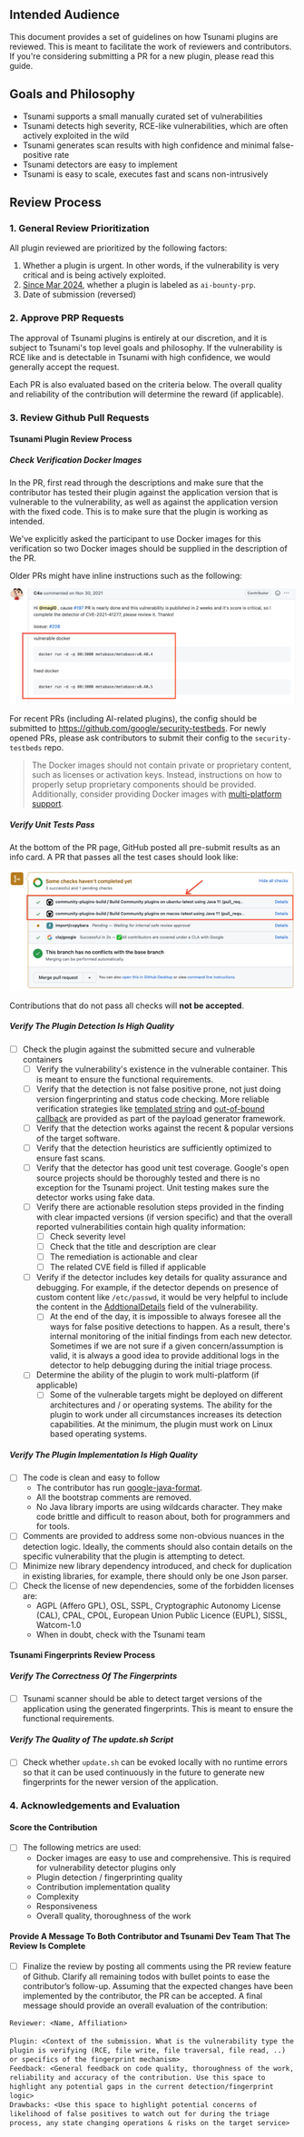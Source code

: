 ## Intended Audience

This document provides a set of guidelines on how Tsunami plugins are reviewed. This is meant to facilitate the work of reviewers and contributors. If you're considering submitting a PR for a new plugin, please read this guide. 

## Goals and Philosophy

* Tsunami supports a small manually curated set of vulnerabilities
* Tsunami detects high severity, RCE-like vulnerabilities, which are often actively exploited in the wild
* Tsunami generates scan results with high confidence and minimal false-positive rate
* Tsunami detectors are easy to implement
* Tsunami is easy to scale, executes fast and scans non-intrusively

## Review Process

### 1. General Review Prioritization

All plugin reviewed are prioritized by the following factors:
1.  Whether a plugin is urgent. In other words, if the vulnerability is very critical and is being actively exploited.
2. [Since Mar 2024](https://bughunters.google.com/blog/5691890239930368/tsunami-network-scanner-ai-security ), whether a plugin is labeled as `ai-bounty-prp`.
3. Date of submission (reversed)

### 2. Approve PRP Requests

The approval of Tsunami plugins is entirely at our discretion, and it is subject to Tsunami's top level goals and philosophy. If the vulnerability is RCE like and is detectable in Tsunami with high confidence, we would generally accept the request.

Each PR is also evaluated based on the criteria below. The overall quality and reliability of the contribution will determine the reward (if applicable).

### 3. Review Github Pull Requests

#### Tsunami Plugin Review Process

##### Check Verification Docker Images

In the PR, first read through the descriptions and make sure that the contributor has tested their plugin against the application version that is vulnerable to the vulnerability, as well as against the application version with the fixed code. This is to make sure that the plugin is working as intended.

We've explicitly asked the participant to use Docker images for this verification so two Docker images should be supplied in the description of the PR.

Older PRs might have inline instructions such as the following:

![Verification Image on Older PRs](./verificationimageoldpr.png)

For recent PRs (including AI-related plugins), the config should be submitted to https://github.com/google/security-testbeds. For newly opened PRs, please ask contributors to submit their config to the `security-testbeds` repo. 

> The Docker images should not contain private or proprietary content, such as licenses or activation keys. Instead, instructions on how to properly setup proprietary components should be provided. Additionally, consider providing Docker images with [multi-platform support](https://docs.docker.com/build/building/multi-platform/).

##### Verify Unit Tests Pass

At the bottom of the PR page, GitHub posted all pre-submit results as an info card. A PR that passes all the test cases should look like: 

![Successful PR](./goodpr.png)

Contributions that do not pass all checks will **not be accepted**.

##### Verify The Plugin Detection Is High Quality

- [ ] Check the plugin against the submitted secure and vulnerable containers
    - [ ] Verify the vulnerability's existence in the vulnerable container. This is meant to ensure the functional requirements.
    - [ ] Verify that the detection is not false positive prone, not just doing version fingerprinting and status code checking. More reliable verification strategies like [templated string](https://github.com/google/tsunami-security-scanner/blob/96b5229b67a2a2dcc0368451d6b04b4feae66e6e/plugin/src/main/resources/com/google/tsunami/plugin/payload/payload_definitions.yaml#L43) and [out-of-bound callback](https://github.com/google/tsunami-security-scanner/blob/96b5229b67a2a2dcc0368451d6b04b4feae66e6e/plugin/src/main/resources/com/google/tsunami/plugin/payload/payload_definitions.yaml#L35) are provided as part of the payload generator framework.
    - [ ] Verify that the detection works against the recent & popular versions of the target software.
    - [ ] Verify that the detection heuristics are sufficiently optimized to ensure fast scans.
    - [ ] Verify that the detector has good unit test coverage. Google's open source projects should be thoroughly tested and there is no exception for the Tsunami project. Unit testing makes sure the detector works using fake data.
    - [ ] Verify there are actionable resolution steps provided in the finding with clear impacted versions (if version specific) and that the overall reported vulnerabilities contain high quality information: 
        - [ ] Check severity level
        - [ ] Check that the title and description are clear
        - [ ] The remediation is actionable and clear
        - [ ] The related CVE field is filled if applicable
    - [ ] Verify if the detector includes key details for quality assurance and debugging. For example, if the detector depends on presence of custom content like `/etc/passwd`, it would be very helpful to include the content in the [AddtionalDetails](https://github.com/google/tsunami-security-scanner-plugins/blob/master/google/detectors/directorytraversal/generic_path_traversal_detector/src/main/java/com/google/tsunami/plugins/detectors/directorytraversal/genericpathtraversaldetector/GenericPathTraversalDetector.java#L198) field of the vulnerability. 
        - [ ] At the end of the day, it is impossible to always foresee all the ways for false positive detections to happen. As a result,  there's internal monitoring of the initial findings from each new detector. Sometimes if we are not sure if a given concern/assumption is valid, it is always a good idea to provide additional logs in the detector to help debugging during the initial triage process.
    - [ ] Determine the ability of the plugin to work multi-platform (if applicable)
        - [ ] Some of the vulnerable targets might be deployed on different architectures and / or operating systems. The ability for the plugin to work under all circumstances increases its detection capabilities. At the minimum, the plugin must work on Linux based operating systems.

##### Verify The Plugin Implementation Is High Quality

- [ ] The code is clean and easy to follow
    * The contributor has run [google-java-format](https://github.com/google/google-java-format).
    * All the bootstrap comments are removed.
    * No Java library imports are using wildcards character. They make code brittle and difficult to reason about, both for programmers and for tools.
- [ ] Comments are provided to address some non-obvious nuances in the detection logic. Ideally, the comments should also contain details on the specific vulnerability that the plugin is attempting to detect.
- [ ] Minimize new library dependency introduced, and check for duplication in existing libraries, for example, there should only be one Json parser.
- [ ] Check the license of new dependencies, some of the forbidden licenses are:
    * AGPL (Affero GPL), OSL, SSPL, Cryptographic Autonomy License (CAL), CPAL, CPOL, European Union Public Licence (EUPL), SISSL, Watcom-1.0
    * When in doubt, check with the Tsunami team

#### Tsunami Fingerprints Review Process

##### Verify The Correctness Of The Fingerprints

- [ ] Tsunami scanner should be able to detect target versions of the application using the generated fingerprints. This is meant to ensure the functional requirements.

##### Verify The Quality of The update.sh Script

- [ ] Check whether `update.sh` can be evoked locally with no runtime errors so that it can be used continuously in the future to generate new fingerprints for the newer version of the application.

### 4. Acknowledgements and Evaluation

#### Score the Contribution

- [ ] The following metrics are used:
    * Docker images are easy to use and comprehensive. This is required for vulnerability detector plugins only 
    * Plugin detection / fingerprinting quality
    * Contribution implementation quality
    * Complexity
    * Responsiveness
    * Overall quality, thoroughness of the work

#### Provide A Message To Both Contributor and Tsunami Dev Team That The Review Is Complete

- [ ] Finalize the review by posting all comments using the PR review feature of Github. Clarify all remaining todos with bullet points to ease the contributor’s follow-up. Assuming that the expected changes have been implemented by the contributor, the PR can be accepted. A final message should provide an overall evaluation of the contribution:

```
Reviewer: <Name, Affiliation>

Plugin: <Context of the submission. What is the vulnerability type the plugin is verifying (RCE, file write, file traversal, file read, ..) or specifics of the fingerprint mechanism>
Feedback: <General feedback on code quality, thoroughness of the work, reliability and accuracy of the contribution. Use this space to highlight any potential gaps in the current detection/fingerprint logic>
Drawbacks: <Use this space to highlight potential concerns of likelihood of false positives to watch out for during the triage process, any state changing operations & risks on the target service>
```


